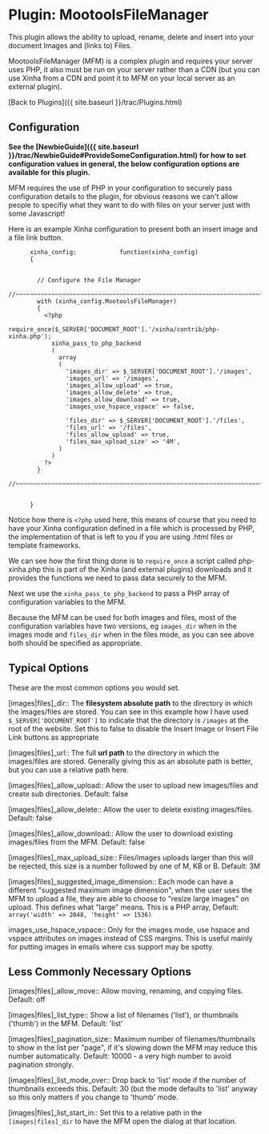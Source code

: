 # Plugin: MootoolsFileManager

This plugin allows the ability to upload, rename, delete and insert into your document Images and (links to) Files.

MootoolsFileManager (MFM) is a complex plugin and requires your server uses PHP, it also must be run on your server rather than a CDN (but you can use Xinha from a CDN and point it to MFM on your local server as an external plugin).

[Back to Plugins]({{ site.baseurl }}/trac/Plugins.html)

## Configuration

**See the [NewbieGuide]({{ site.baseurl }}/trac/NewbieGuide#ProvideSomeConfiguration.html) for how to set configuration values in general, the below configuration options are available for this plugin.**

MFM requires the use of PHP in your configuration to securely pass configuration details to the plugin, for obvious reasons we can't allow people to specifiy what they want to do with files on your server just with some Javascript!

Here is an example Xinha configuration to present both an insert image and a file link button.

```
      xinha_config:            function(xinha_config) 
      {   

     
        // Configure the File Manager
        //~~~~~~~~~~~~~~~~~~~~~~~~~~~~~~~~~~~~~~~~~~~~~~~~~~~~~~~~~~~~~~~~~~~~~~~~~
        with (xinha_config.MootoolsFileManager)
        { 
          <?php 
            require_once($_SERVER['DOCUMENT_ROOT'].'/xinha/contrib/php-xinha.php');
            xinha_pass_to_php_backend
            (       
              array
              (
                'images_dir' => $_SERVER['DOCUMENT_ROOT'].'/images',
                'images_url' => '/images',
                'images_allow_upload' => true,
                'images_allow_delete' => true,
                'images_allow_download' => true,
                'images_use_hspace_vspace' => false,
                
                'files_dir' => $_SERVER['DOCUMENT_ROOT'].'/files',
                'files_url' => '/files',
                'files_allow_upload' => true,
                'files_max_upload_size' => '4M',
              )
            )
          ?>
        }
        //~~~~~~~~~~~~~~~~~~~~~~~~~~~~~~~~~~~~~~~~~~~~~~~~~~~~~~~~~~~~~~~~~~~~~~~~~


      }
```

Notice how there is `<?php` used here, this means of course that you need to have your Xinha configuration defined in a file which is processed by PHP, the implementation of that is left to you if you are using .html files or template frameworks.

We can see how the first thing done is to `require_once` a script called php-xinha.php this is part of the Xinha (and external plugins) downloads and it provides the functions we need to pass data securely to the MFM.

Next we use the `xinha_pass_to_php_backend` to pass a PHP array of configuration variables to the MFM.  

Because the MFM can be used for both images and files, most of the configuration variables have two versions, eg `images_dir` when in the images mode and `files_dir` when in the files mode, as you can see above both should be specified as appropriate.

## Typical Options

These are the most common options you would set.

  [images|files]_dir::
    The **filesystem absolute path** to the directory in which the images/files are stored.  You can see in this example how I have used `$_SERVER['DOCUMENT_ROOT']` to indicate that the directory is `/images` at the root of the website.  Set this to false to disable the Insert Image or Insert File Link buttons as appropriate

  [images|files]_url::
    The full **url path** to the directory in which the images/files are stored.  Generally giving this as an absolute path is better, but you can use a relative path here.

  [images|files]_allow_upload::
    Allow the user to upload new images/files and create sub directories.  Default: false

  [images|files]_allow_delete::
    Allow the user to delete existing images/files. Default: false

  [images|files]_allow_download::
    Allow the user to download existing images/files from the MFM. Default: false

  [images|files]_max_upload_size::
    Files/images uploads larger than this will be rejected,  this size is a number followed by one of M, KB or B. Default: 3M

  [images|files]_suggested_image_dimension::
    Each mode can have a different "suggested maximum image dimension", when the user uses the MFM to upload a file, they are able to choose to "resize large images" on upload.  This defines what "large" means.  This is a PHP array,  Default: `array('width' => 2048, 'height' => 1536)`

  images_use_hspace_vspace::
    Only for the images mode, use hspace and vspace attributes on images instead of CSS margins.  This is useful mainly for putting images in emails where css support may be spotty.

## Less Commonly Necessary Options

  [images|files]_allow_move::
    Allow moving, renaming, and copying files. Default: off

  [images|files]_list_type::
    Show a list of filenames ('list'), or thumbnails ('thumb') in the MFM.  Default: 'list'

  [images|files]_pagination_size::
    Maximum number of filenames/thumbnails to show in the list per "page", if it's slowing down the MFM may reduce this number automatically.  Default: 10000 - a very high number to avoid pagination strongly.

  [images|files]_list_mode_over::
    Drop back to 'list' mode if the number of thumbnails exceeds this.  Default: 30 (but the mode defaults to 'list' anyway so this only matters if you change to 'thumb' mode.

  [images|files]_list_start_in::
    Set this to a relative path in the `[images|files]_dir` to have the MFM open the dialog at that location.

  



